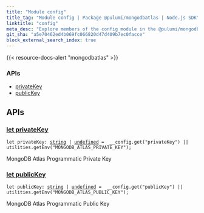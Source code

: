 ```yaml
---
title: "Module config"
title_tag: "Module config | Package @pulumi/mongodbatlas | Node.js SDK"
linktitle: "config"
meta_desc: "Explore members of the config module in the @pulumi/mongodbatlas package."
git_sha: "a5e70462ed4b069fc066820d47d409b7ec0facce"
block_external_search_index: true
---
```


<!-- WARNING: this page was generated by a tool. Do not edit it by hand. -->
<!-- To change it, please see https://github.com/pulumi/docs/tree/master/tools/tscdocgen. -->

{{< resource-docs-alert "mongodbatlas" >}}






<h3>APIs</h3>
<ul class="api">
    <li><a href="#privateKey"><span class="symbol api"></span>privateKey</a></li>
    <li><a href="#publicKey"><span class="symbol api"></span>publicKey</a></li>
</ul>




<h2 id="apis">APIs</h2>
<h3 class="pdoc-module-header" id="privateKey" data-link-title="privateKey">
    <a href="https://github.com/pulumi/pulumi-mongodbatlas/blob/a5e70462ed4b069fc066820d47d409b7ec0facce/sdk/nodejs/config/vars.ts#L12">
        let <strong>privateKey</strong>
    </a>
</h3>

<pre class="highlight"><code><span class='kd'>let</span> privateKey: <span class='kd'><a href='https://developer.mozilla.org/en-US/docs/Web/JavaScript/Reference/Global_Objects/String'>string</a></span> | <span class='kd'><a href='https://developer.mozilla.org/en-US/docs/Web/JavaScript/Reference/Global_Objects/undefined'>undefined</a></span> = <span class='s2'> __config.get(&#34;privateKey&#34;) || utilities.getEnv(&#34;MONGODB_ATLAS_PRIVATE_KEY&#34;)</span>;</code></pre>

MongoDB Atlas Programmatic Private Key

<h3 class="pdoc-module-header" id="publicKey" data-link-title="publicKey">
    <a href="https://github.com/pulumi/pulumi-mongodbatlas/blob/a5e70462ed4b069fc066820d47d409b7ec0facce/sdk/nodejs/config/vars.ts#L16">
        let <strong>publicKey</strong>
    </a>
</h3>

<pre class="highlight"><code><span class='kd'>let</span> publicKey: <span class='kd'><a href='https://developer.mozilla.org/en-US/docs/Web/JavaScript/Reference/Global_Objects/String'>string</a></span> | <span class='kd'><a href='https://developer.mozilla.org/en-US/docs/Web/JavaScript/Reference/Global_Objects/undefined'>undefined</a></span> = <span class='s2'> __config.get(&#34;publicKey&#34;) || utilities.getEnv(&#34;MONGODB_ATLAS_PUBLIC_KEY&#34;)</span>;</code></pre>

MongoDB Atlas Programmatic Public Key

